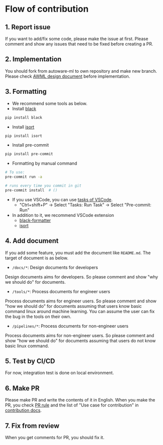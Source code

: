 # Flow of contribution
## 1. Report issue

If you want to add/fix some code, please make the issue at first.
Please comment and show any issues that need to be fixed before creating a PR.

## 2. Implementation

You should fork from autoware-ml to own repository and make new branch.
Please check [AWML design document](/docs/design/autoware_ml_design.md) before implementation.

## 3. Formatting

- We recommend some tools as below.
- Install [black](https://github.com/psf/black)

```sh
pip install black
```

- Install [isort](https://github.com/PyCQA/isort)

```sh
pip install isort
```

- Install pre-commit

```sh
pip install pre-commit
```

- Formatting by manual command

```sh
# To use:
pre-commit run -a

# runs every time you commit in git
pre-commit install  # ()
```

- If you use VSCode, you can use [tasks of VSCode](https://github.com/tier4/AWML/blob/main/.vscode/tasks.json).
  - "Ctrl+shift+P" -> Select "Tasks: Run Task" -> Select "Pre-commit: Run"
- In addition to it, we recommend VSCode extension
  - [black-formatter](https://marketplace.visualstudio.com/items?itemName=ms-python.black-formatter)
  - [isort](https://marketplace.visualstudio.com/items?itemName=ms-python.isort)

## 4. Add document

If you add some feature, you must add the document like `README.md`.
The target of document is as below.

- `/docs/*`: Design documents for developers

Design documents aims for developers.
So please comment and show "why we should do" for documents.

- `/tools/*`: Process documents for engineer users

Process documents aims for engineer users.
So please comment and show "how we should do" for documents assuming that users know basic command linux around machine learning.
You can assume the user can fix the bug in the tools on their own.

- `/pipelines/*`: Process documents for non-engineer users

Process documents aims for non-engineer users.
So please comment and show "how we should do" for documents assuming that users do not know basic linux command.

## 5. Test by CI/CD

For now, integration test is done on local environment.

## 6. Make PR

Please make PR and write the contents of it in English.
When you make the PR, you check [PR rule](/docs/contribution/contribution_flow/pr_rule.md) and the list of "Use case for contribution" in [contribution docs](/docs/contribution/contribution.md).

## 7. Fix from review

When you get comments for PR, you should fix it.
